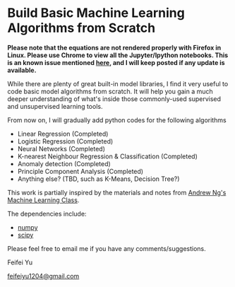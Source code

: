 # Build Basic Machine Learning Algorithms from Scratch

**Please note that the equations are not rendered properly with Firefox in Linux. Please use Chrome to view all the Jupyter/Ipython notebooks. This is an known issue mentioned [here](https://github.com/jupyter/nbviewer/issues/452), and I will keep posted if any update is available.**


While there are plenty of great built-in model libraries, I find it very useful to code basic model algorithms from scratch. It will help you gain a much deeper understanding of what's inside those commonly-used supervised and unsupervised learning tools. 

From now on, I will gradually add python codes for the following algorithms 
 - Linear Regression (Completed)
 - Logistic Regression (Completed)
 - Neural Networks (Completed)
 - K-nearest Neighbour Regression & Classification (Completed)
 - Anomaly detection (Completed)
 - Principle Component Analysis (Completed)
 - Anything else? (TBD, such as K-Means, Decision Tree?)

This work is partially inspired by the materials and notes from [Andrew Ng's Machine Learning Class](https://www.coursera.org/learn/machine-learning).

The dependencies include:
 - [numpy](http://docs.scipy.org/doc/numpy/user/install.html)
 - [scipy](http://www.scipy.org/)
 
Please feel free to email me if you have any comments/suggestions.

Feifei Yu

feifeiyu1204@gmail.com

